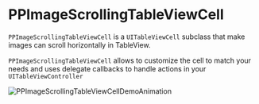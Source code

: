 PPImageScrollingTableViewCell
=============================
`PPImageScrollingTableViewCell` is a `UITableViewCell` subclass that make images can scroll 
horizontally in TableView.

`PPImageScrollingTableViewCell` allows to customize the cell to match your needs and uses delegate callbacks to handle actions in your `UITableViewController`

![PPImageScrollingTableViewCellDemoAnimation](https://github.com/popochess/PPImageScrollingTableViewCell/blob/master/PPImageScrollingTableViewControllerDemo/PPImageScrollingTableViewCellDemoAnimation.gif)

